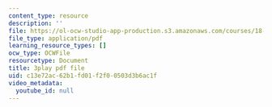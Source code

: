 ```yaml
---
content_type: resource
description: ''
file: https://ol-ocw-studio-app-production.s3.amazonaws.com/courses/18-06sc-linear-algebra-fall-2011/c13e72ac62b1fd01f2f00503d3b6ac1f_BaBoztM9Q1w.pdf
file_type: application/pdf
learning_resource_types: []
ocw_type: OCWFile
resourcetype: Document
title: 3play pdf file
uid: c13e72ac-62b1-fd01-f2f0-0503d3b6ac1f
video_metadata:
  youtube_id: null
---
```

